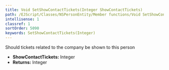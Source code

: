 ```yaml
---
title: Void SetShowContactTickets(Integer ShowContactTickets)
path: /EJScript/Classes/NSPersonEntity/Member functions/Void SetShowContactTickets(Integer p_0)
intellisense: 1
classref: 1
sortOrder: 5090
keywords: SetShowContactTickets(Integer)
---
```



Should tickets related to the company be shown to this person



* **ShowContactTickets:** Integer
* **Returns:** Integer


